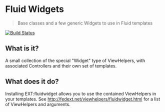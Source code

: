 Fluid Widgets
=============

> Base classes and a few generic Widgets to use in Fluid templates

[![Build Status](https://travis-ci.org/FluidTYPO3/fluidwidget.png?branch=master)](https://travis-ci.org/FluidTYPO3/fluidwidget)

## What is it?

A small collection of the special "Widget" type of ViewHelpers, with associated Controllers and their own set of templates.

## What does it do?

Installing EXT:fluidwidget allows you to use the contained ViewHelpers in your templates. See http://fedext.net/viewhelpers/fluidwidget.html
for a list of ViewHelpers and arguments.

